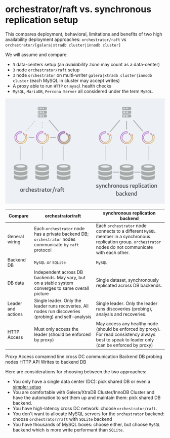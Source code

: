 # orchestrator/raft vs. synchronous replication setup

This compares deployment, behavioral, limitations and benefits of two high availability deployment approaches: `orchestrator/raft` vs `orchestrator/[galera|xtradb cluster|innodb cluster]`

We will assume and compare:

- `3` data-centers setup (an _availability zone_ may count as a data-center)
- `3` node `orchestrator/raft` setup
- `3` node `orchestrator` on multi-writer `galera|xtradb cluster|innodb cluster` (each MySQL in cluster may accept writes)
- A proxy able to run `HTTP` or `mysql` health checks
- `MySQL`, `MariaDB`, `Percona Server` all considered under the term `MySQL`.

![orchestrator HA via raft](images/orchestrator-ha-raft-vs-sync-repl.png)

| Compare | orchestrator/raft | synchronous replication backend |
| --- | --- | --- |
General wiring | Each `orchestrator` node has a private backend DB; `orchestrator` nodes communicate by `raft` protocol | Each `orchestrator` node connects to a different `MySQL` member in a synchronous replication group. `orchestrator` nodes do not communicate with each other.
Backend DB | `MySQL` or `SQLite` | `MySQL`
DB data | Independent across DB backends. May vary, but on a stable system converges to same overall picture | Single dataset, synchronously replicated across DB backends.
Leader and actions | Single leader. Only the leader runs recoveries. All nodes run discoveries (probing) and self-analysis | Single leader. Only the leader runs discoveries (probing), analysis and recoveries.
HTTP Access | Must only access the leader (should be enforced by proxy) | May access any healthy node (should be enforced by proxy). For read consistency always best to speak to leader only (can be enforced by proxy)

Proxy
Access
comamnd line
cross DC communication
Backend DB
probing nodes
HTTP API
Writes to backend DB


Here are considerations for choosing between the two approaches:

- You only have a single data center (DC): pick shared DB or even a [simpler setup](high-availability.md)
- You are comfortable with Galera/XtraDB Cluster/InnoDB Cluster and have the automation to set them up and maintain them: pick shared DB backend.
- You have high-latency cross DC network: choose `orchestrator/raft`.
- You don't want to allocate MySQL servers for the `orchestrator` backend: choose `orchestrator/raft` with `SQLite` backend
- You have thousands of MySQL boxes: choose either, but choose `MySQL` backend which is more write performant than `SQLite`.
